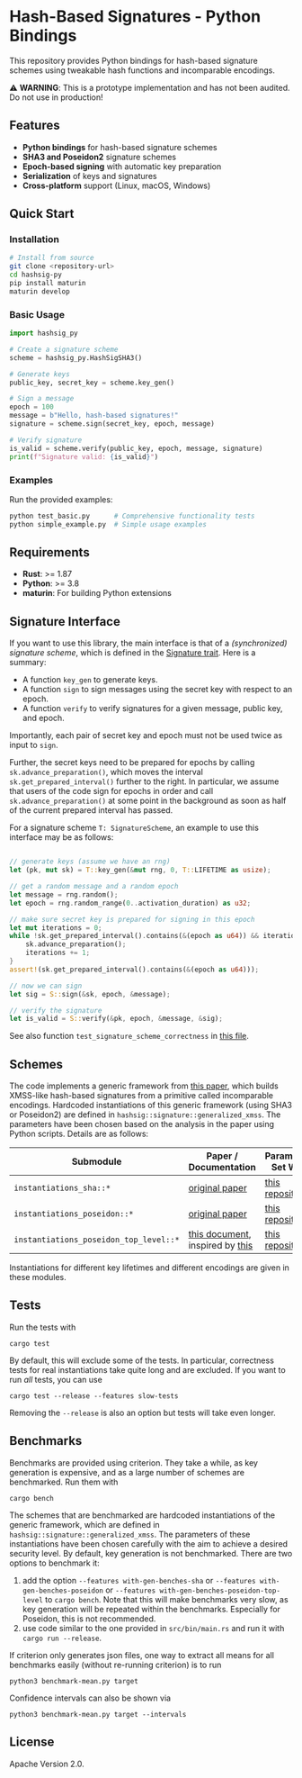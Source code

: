 # Hash-Based Signatures - Python Bindings

This repository provides Python bindings for hash-based signature schemes using tweakable hash functions and incomparable encodings.

⚠️ **WARNING**: This is a prototype implementation and has not been audited. Do not use in production!

## Features

- **Python bindings** for hash-based signature schemes
- **SHA3 and Poseidon2** signature schemes
- **Epoch-based signing** with automatic key preparation
- **Serialization** of keys and signatures
- **Cross-platform** support (Linux, macOS, Windows)

## Quick Start

### Installation

```bash
# Install from source
git clone <repository-url>
cd hashsig-py
pip install maturin
maturin develop
```

### Basic Usage

```python
import hashsig_py

# Create a signature scheme
scheme = hashsig_py.HashSigSHA3()

# Generate keys
public_key, secret_key = scheme.key_gen()

# Sign a message
epoch = 100
message = b"Hello, hash-based signatures!"
signature = scheme.sign(secret_key, epoch, message)

# Verify signature
is_valid = scheme.verify(public_key, epoch, message, signature)
print(f"Signature valid: {is_valid}")
```

### Examples

Run the provided examples:

```bash
python test_basic.py      # Comprehensive functionality tests
python simple_example.py  # Simple usage examples
```

## Requirements

- **Rust**: >= 1.87
- **Python**: >= 3.8
- **maturin**: For building Python extensions

## Signature Interface

If you want to use this library, the main interface is that of a *(synchronized) signature scheme*, which is defined in the [Signature trait](https://github.com/b-wagn/hash-sig/blob/main/src/signature.rs). Here is a summary:
- A function `key_gen` to generate keys.
- A function `sign` to sign messages using the secret key with respect to an epoch.
- A function `verify` to verify signatures for a given message, public key, and epoch.

Importantly, each pair of secret key and epoch must not be used twice as input to `sign`.

Further, the secret keys need to be prepared for epochs by calling `sk.advance_preparation()`, which moves the interval `sk.get_prepared_interval()` further to the right.
In particular, we assume that users of the code sign for epochs in order and call `sk.advance_preparation()` at some point in the background
as soon as half of the current prepared interval has passed.


For a signature scheme `T: SignatureScheme`, an example to use this interface may be as follows:
```rust

// generate keys (assume we have an rng)
let (pk, mut sk) = T::key_gen(&mut rng, 0, T::LIFETIME as usize);

// get a random message and a random epoch
let message = rng.random();
let epoch = rng.random_range(0..activation_duration) as u32;

// make sure secret key is prepared for signing in this epoch
let mut iterations = 0;
while !sk.get_prepared_interval().contains(&(epoch as u64)) && iterations < epoch {
    sk.advance_preparation();
    iterations += 1;
}
assert!(sk.get_prepared_interval().contains(&(epoch as u64)));

// now we can sign
let sig = S::sign(&sk, epoch, &message);

// verify the signature
let is_valid = S::verify(&pk, epoch, &message, &sig);
```

See also function `test_signature_scheme_correctness` in [this file](https://github.com/b-wagn/hash-sig/blob/main/src/signature.rs).

## Schemes
The code implements a generic framework from [this paper](https://eprint.iacr.org/2025/055.pdf), which builds XMSS-like hash-based signatures from a primitive called incomparable encodings.
Hardcoded instantiations of this generic framework (using SHA3 or Poseidon2) are defined in `hashsig::signature::generalized_xmss`.
The parameters have been chosen based on the analysis in the paper using Python scripts. Details are as follows:

| Submodule        | Paper / Documentation                                     | Parameters Set With     |
|---------------|-----------------------------------------------------------|--------------------------|
| `instantiations_sha::*`        | [original paper](https://eprint.iacr.org/2025/055.pdf)    | [this repository](https://github.com/b-wagn/hashsig-parameters)   |
| `instantiations_poseidon::*`   | [original paper](https://eprint.iacr.org/2025/055.pdf)    | [this repository](https://github.com/b-wagn/hashsig-parameters)   |
| `instantiations_poseidon_top_level::*`   | [this document](https://eprint.iacr.org/2025/1332), inspired by [this](https://eprint.iacr.org/2025/889.pdf)  | [this repository](https://github.com/b-wagn/hypercube-hashsig-parameters)   |

Instantiations for different key lifetimes and different encodings are given in these modules.

## Tests

Run the tests with

```
cargo test
```

By default, this will exclude some of the tests. In particular, correctness tests for real instantiations take quite long and are excluded.
If you want to run *all* tests, you can use

```
cargo test --release --features slow-tests
```

Removing the `--release` is also an option but tests will take even longer.

## Benchmarks

Benchmarks are provided using criterion.
They take a while, as key generation is expensive, and as a large number of schemes are benchmarked.
Run them with

```
cargo bench
```

The schemes that are benchmarked are hardcoded instantiations of the generic framework, which are defined in `hashsig::signature::generalized_xmss`.
The parameters of these instantiations have been chosen carefully with the aim to achieve a desired security level.
By default, key generation is not benchmarked. There are two options to benchmark it:
1. add the option `--features with-gen-benches-sha` or `--features with-gen-benches-poseidon` or `--features with-gen-benches-poseidon-top-level` to `cargo bench`. Note that this will make benchmarks very slow, as key generation will be repeated within the benchmarks. Especially for Poseidon, this is not recommended.
2. use code similar to the one provided in `src/bin/main.rs` and run it with `cargo run --release`.

If criterion only generates json files, one way to extract all means for all benchmarks easily (without re-running criterion) is to run

```
python3 benchmark-mean.py target
```

Confidence intervals can also be shown via

```
python3 benchmark-mean.py target --intervals
```

## License

Apache Version 2.0.
